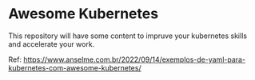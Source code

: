 # Awesome Kubernetes

This repository will have some content to impruve your kubernetes skills and accelerate your work.

Ref: https://www.anselme.com.br/2022/09/14/exemplos-de-yaml-para-kubernetes-com-awesome-kubernetes/
